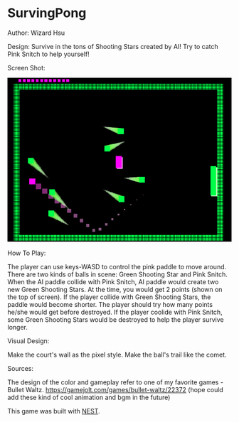 # SurvingPong

Author: Wizard Hsu

Design: Survive in the tons of Shooting Stars created by AI! Try to catch Pink Snitch to help yourself!

Screen Shot:

![Screen Shot](screenshot.png)

How To Play:

The player can use keys-WASD to control the pink paddle to move around.
There are two kinds of balls in scene: Green Shooting Star and Pink Snitch.
When the AI paddle collide with Pink Snitch, AI paddle would create two new Green Shooting Stars. At the time, you would get 2 points (shown on the top of screen).
If the player collide with Green Shooting Stars, the paddle would become shorter. The player should try how many points he/she would get before destroyed.
If the player coolide with Pink Snitch, some Green Shooting Stars would be destroyed to help the player survive longer.

Visual Design:

Make the court's wall as the pixel style.
Make the ball's trail like the comet.


Sources:

The design of the color and gameplay refer to one of my favorite games - Bullet Waltz.
https://gamejolt.com/games/bullet-waltz/22372
(hope could add these kind of cool animation and bgm in the future)

This game was built with [NEST](NEST.md).
